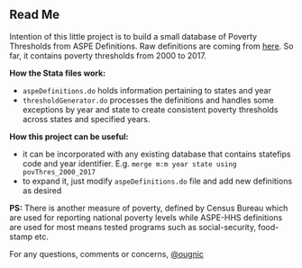 ## Read Me

Intention of this little project is to build a small database of Poverty Thresholds from ASPE Definitions. Raw definitions are coming from [here](https://aspe.hhs.gov/poverty-guidelines). 
So far, it contains poverty thresholds from 2000 to 2017. 

__How the Stata files work:__ 
- `aspeDefinitions.do` holds information pertaining to states and year 
- `thresholdGenerator.do` processes the definitions and  handles some exceptions by year and state to create consistent poverty thresholds across states and specified years.
 
__How this project can be useful:__
- it can be incorporated with any existing database that contains statefips code and year identifier. E.g. `merge m:m year state using povThres_2000_2017` 
- to expand it, just modify `aspeDefinitions.do` file and add new definitions as desired  
 
**PS:** There is another measure of poverty, defined by Census Bureau which are used for reporting national poverty levels while ASPE-HHS definitions are used for most means tested programs such as social-security, food-stamp etc.

For any questions, comments or concerns, [@ougnic](https://twitter.com/ougnic)  

